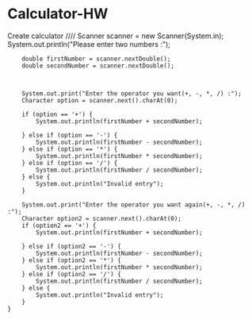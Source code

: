 # Calculator-HW
 Create calculator
////
        Scanner scanner = new Scanner(System.in);
        System.out.println("Please enter two numbers :");

        double firstNumber = scanner.nextDouble();
        double secondNumber = scanner.nextDouble();



        System.out.print("Enter the operator you want(+, -, *, /) :");
        Character option = scanner.next().charAt(0);

        if (option == '+') {
            System.out.println(firstNumber + secondNumber);

        } else if (option == '-') {
            System.out.println(firstNumber - secondNumber);
        } else if (option == '*') {
            System.out.println(firstNumber * secondNumber);
        } else if (option == '/') {
            System.out.println(firstNumber / secondNumber);
        } else {
            System.out.println("Invalid entry");
        }

        System.out.print("Enter the operator you want again(+, -, *, /) :");
        Character option2 = scanner.next().charAt(0);
        if (option2 == '+') {
            System.out.println(firstNumber + secondNumber);

        } else if (option2 == '-') {
            System.out.println(firstNumber - secondNumber);
        } else if (option2 == '*') {
            System.out.println(firstNumber * secondNumber);
        } else if (option2 == '/') {
            System.out.println(firstNumber / secondNumber);
        } else {
            System.out.println("Invalid entry");
        }
    } 
